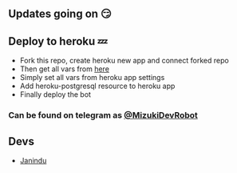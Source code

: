## Updates going on 😏

## Deploy to heroku 💤

- Fork this repo, create heroku new app and connect forked repo
- Then get all vars from [here](https://github.com/ImJanindu/Mizuki/blob/main/vars)
- Simply set all vars from heroku app settings
- Add heroku-postgresql resource to heroku app
- Finally deploy the bot

### Can be found on telegram as [@MizukiDevRobot](https://t.me/MizukiDevRobot)

## Devs

- [Janindu](https://t.me/ImJanindu)
